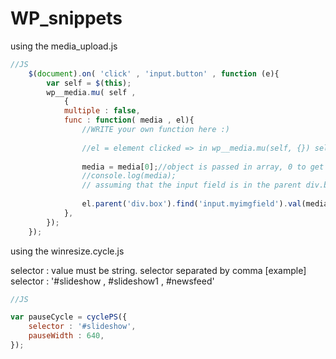 WP_snippets
===========


using the media_upload.js
```javascript
//JS
	$(document).on( 'click' , 'input.button' , function (e){
		var self = $(this);
		wp__media.mu( self , 
			{
			multiple : false,
			func : function( media , el){
				//WRITE your own function here :) 
				
				//el = element clicked => in wp__media.mu(self, {}) self = el
				
				media = media[0];//object is passed in array, 0 to get object
				//console.log(media);
				// assuming that the input field is in the parent div.box
				
				el.parent('div.box').find('input.myimgfield').val(media.url);
			},
		});
	});	
```

using the winresize.cycle.js

selector : value must be string. selector separated by comma [example]  selector : '#slideshow , #slideshow1 , #newsfeed'
```javascript
//JS

var pauseCycle = cyclePS({
	selector : '#slideshow',
	pauseWidth : 640,
});

```
